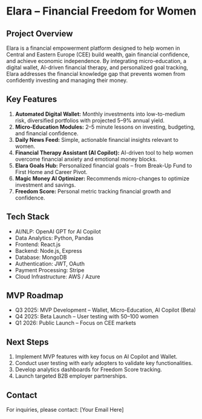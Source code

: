 # Elara – Financial Freedom for Women

## Project Overview
Elara is a financial empowerment platform designed to help women in Central and Eastern Europe (CEE) build wealth, gain financial confidence, and achieve economic independence. By integrating micro-education, a digital wallet, AI-driven financial therapy, and personalized goal tracking, Elara addresses the financial knowledge gap that prevents women from confidently investing and managing their money.

## Key Features
1. **Automated Digital Wallet:** Monthly investments into low-to-medium risk, diversified portfolios with projected 5–9% annual yield.
2. **Micro-Education Modules:** 2–5 minute lessons on investing, budgeting, and financial confidence.
3. **Daily News Feed:** Simple, actionable financial insights relevant to women.
4. **Financial Therapy Assistant (AI Copilot):** AI-driven tool to help women overcome financial anxiety and emotional money blocks.
5. **Elara Goals Hub:** Personalized financial goals – from Break-Up Fund to First Home and Career Pivot.
6. **Magic Money AI Optimizer:** Recommends micro-changes to optimize investment and savings.
7. **Freedom Score:** Personal metric tracking financial growth and confidence.

## Tech Stack
- AI/NLP: OpenAI GPT for AI Copilot
- Data Analytics: Python, Pandas
- Frontend: React.js
- Backend: Node.js, Express
- Database: MongoDB
- Authentication: JWT, OAuth
- Payment Processing: Stripe
- Cloud Infrastructure: AWS / Azure

## MVP Roadmap
- Q3 2025: MVP Development – Wallet, Micro-Education, AI Copilot (Beta)
- Q4 2025: Beta Launch – User testing with 50–100 women
- Q1 2026: Public Launch – Focus on CEE markets

## Next Steps
1. Implement MVP features with key focus on AI Copilot and Wallet.
2. Conduct user testing with early adopters to validate key functionalities.
3. Develop analytics dashboards for Freedom Score tracking.
4. Launch targeted B2B employer partnerships.

## Contact
For inquiries, please contact: [Your Email Here]
